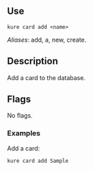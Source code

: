 ## Use

`kure card add <name>`

*Aliases*: add, a, new, create.

## Description

Add a card to the database.

## Flags

No flags.

### Examples

Add a card:
```
kure card add Sample
```
